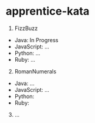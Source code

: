 # apprentice-kata

1. FizzBuzz
  - Java: In Progress
  - JavaScript: ...
  - Python: ...
  - Ruby: ...

2. RomanNumerals
  - Java: ...
  - JavaScript: ...
  - Python:
  - Ruby:
  
3. ...
 
  
